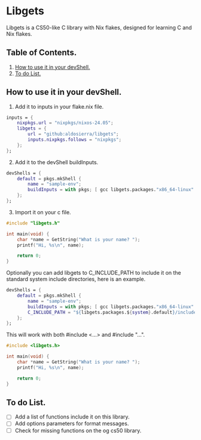# Libgets

Libgets is a CS50-like C library with Nix flakes, designed for learning C and Nix flakes.

## Table of Contents.
1. [How to use it in your devShell.](#how-to-use-it-in-your-devshell)
2. [To do List.](#to-do-list)


## How to use it in your devShell.

1. Add it to inputs in your flake.nix file.
```nix
inputs = {
    nixpkgs.url = "nixpkgs/nixos-24.05";
    libgets = {
        url = "github:aldosierra/libgets";
        inputs.nixpkgs.follows = "nixpkgs";
    };
};
```

2. Add it to the devShell buildInputs.
```nix
devShells = {
    default = pkgs.mkShell {
        name = "sample-env";
        buildInputs = with pkgs; [ gcc libgets.packages."x86_64-linux".default ];
    };
};
```

3. Import it on your c file.
```c
#include "libgets.h"

int main(void) {
    char *name = GetString("What is your name? ");
    printf("Hi, %s\n", name);

    return 0;
}
```

Optionally you can add libgets to C_INCLUDE_PATH to include it on the standard system
include directories, here is an example.
```nix
devShells = {
    default = pkgs.mkShell {
        name = "sample-env";
        buildInputs = with pkgs; [ gcc libgets.packages."x86_64-linux".default ];
        C_INCLUDE_PATH = "${libgets.packages.${system}.default}/include:$C_INCLUDE_PATH";
    };
};
```

This will work with both \#include <...> and \#include "...".
```c
#include <libgets.h>

int main(void) {
    char *name = GetString("What is your name? ");
    printf("Hi, %s\n", name);

    return 0;
}
```

## To do List.

- [ ] Add a list of functions include it on this library.
- [ ] Add options parameters for format messages.
- [ ] Check for missing functions on the og cs50 library.
